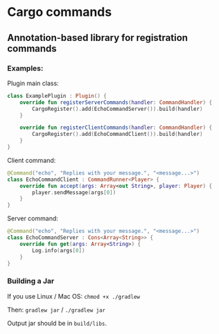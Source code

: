 # Cargo commands

## Annotation-based library for registration commands

### Examples:

Plugin main class:

```kotlin
class ExamplePlugin : Plugin() {
    override fun registerServerCommands(handler: CommandHandler) {
        CargoRegister().add(EchoCommandServer()).build(handler)
    }

    override fun registerClientCommands(handler: CommandHandler) {
        CargoRegister().add(EchoCommandClient()).build(handler)
    }
}
```

Client command:

```kotlin
@Command("echo", "Replies with your message.", "<message...>")
class EchoCommandClient : CommandRunner<Player> {
    override fun accept(args: Array<out String>, player: Player) {
        player.sendMessage(args[0])
    }
}
```

Server command:

```kotlin
@Command("echo", "Replies with your message.", "<message...>")
class EchoCommandServer : Cons<Array<String>> {
    override fun get(args: Array<String>) {
        Log.info(args[0])
    }
}
```

### Building a Jar

If you use Linux / Mac OS:
`chmod +x ./gradlew`

Then:
`gradlew jar` / `./gradlew jar`

Output jar should be in `build/libs`.